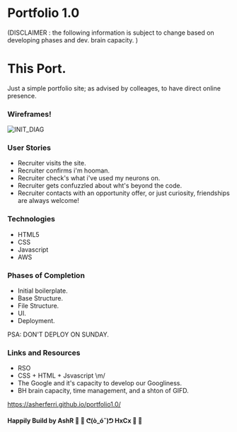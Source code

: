 # Portfolio 1.0

(DISCLAIMER : the following information is subject to change based on developing phases and dev. brain capacity. )

# This Port.

Just a simple portfolio site; as advised by colleages, to have direct online presence.

### Wireframes!

![INIT_DIAG](./assets/initialdiagram.jpg)

### User Stories

- Recruiter visits the site.
- Recruiter confirms i'm hooman.
- Recruiter check's what i've used my neurons on.
- Recruiter gets confuzzled about wht's beyond the code.
- Recruiter contacts with an opportunity offer, or just curiosity, friendships are always welcome!

### Technologies

- HTML5
- CSS
- Javascript
- AWS

### Phases of Completion

- Initial boilerplate.
- Base Structure.
- File Structure.
- UI.
- Deployment.

PSA:  DON'T DEPLOY ON SUNDAY.

### Links and Resources

- RSO
- CSS + HTML + Jsvascript \m/
- The Google and it's capacity to develop our Googliness.
- BH brain capacity, time management, and a shton of GIFD.

https://asherferri.github.io/portfolio1.0/

#### Happily Build by AshR 👾 🚀  ᕦ(ò_óˇ)ᕤ HxCx 👾 🚀